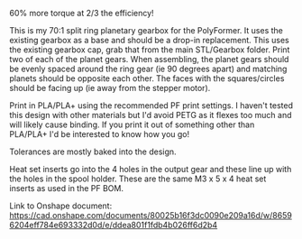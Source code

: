60% more torque at 2/3 the efficiency!

This is my 70:1 split ring planetary gearbox for the PolyFormer. It uses the existing gearbox as a base and should be a drop-in replacement. This uses the existing gearbox cap, grab that from the main STL/Gearbox folder. Print two of each of the planet gears. When assembling, the planet gears should be evenly spaced around the ring gear (ie 90 degrees apart) and matching planets should be opposite each other. The faces with the squares/circles should be facing up (ie away from the stepper motor).

Print in PLA/PLA+ using the recommended PF print settings. I haven't tested this design with other materials but I'd avoid PETG as it flexes too much and will likely cause binding. If you print it out of something other than PLA/PLA+ I'd be interested to know how you go!

Tolerances are mostly baked into the design.

Heat set inserts go into the 4 holes in the output gear and these line up with the holes in the spool holder. These are the same M3 x 5 x 4 heat set inserts as used in the PF BOM. 

Link to Onshape document: https://cad.onshape.com/documents/80025b16f3dc0090e209a16d/w/86596204eff784e693332d0d/e/ddea801f1fdb4b026ff6d2b4